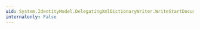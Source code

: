 ```yaml
---
uid: System.IdentityModel.DelegatingXmlDictionaryWriter.WriteStartDocument
internalonly: False
---
```

